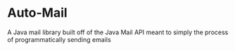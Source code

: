# Auto-Mail
A Java mail library built off of the Java Mail API meant to simply the process of programmatically sending emails
